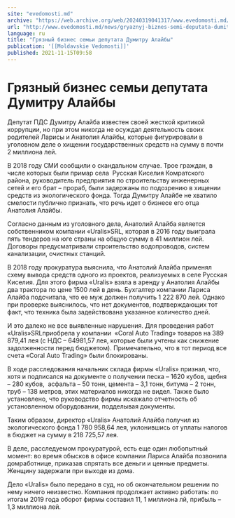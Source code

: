 ```yaml
---
site: "evedomosti.md"
archive: "https://web.archive.org/web/20240319041317/www.evedomosti.md/news/gryaznyj-biznes-semi-deputata-dumitru-alajby"
url: "http://www.evedomosti.md/news/gryaznyj-biznes-semi-deputata-dumitru-alajby"
language: ru
title: "Грязный бизнес семьи депутата Думитру Алайбы"
publication: '[[Moldavskie Vedomosti]]'
published: 2021-11-15T09:58
---
```


# Грязный бизнес семьи депутата Думитру Алайбы

Депутат ПДС Думитру Алайба известен своей жесткой критикой коррупции, но при этом никогда не осуждал деятельность своих родителей Ларисы и Анатолия Алайбы, которые фигурировали в уголовном деле о хищении государственных средств на сумму в почти 2 миллиона лей.

В 2018 году СМИ сообщили о скандальном случае. Трое граждан, в числе которых были примар села  Русская Киселия Комратского района, руководитель предприятия по строительству инженерных сетей и его брат – прораб, были задержаны по подозрению в хищении средств из экологического фонда. Тогда Думитру Алайбе не хватило смелости публично признать, что речь идет о бизнесе его отца Анатолия Алайбы.

Согласно данным из уголовного дела, Анатолий Алайба является собственником компании «Uralis»SRL, которая в 2016 году выиграла пять тендеров на юге страны на общую сумму в 41 миллион лей. Договоры предусматривали строительство водопроводов, систем канализации, очистных станций.

В 2018 году прокуратура выяснила, что Анатолий Алайба применял схему вывода средств одного из проектов, реализуемых в селе Русская Киселия. Для этого фирма «Uralis» взяла в аренду у Анатолия Алайбы два трактора по цене 1500 лей в день. Бухгалтер компании Лариса Алайба подсчитала, что ее муж должен получить 1 222 870 лей. Однако при проверке выяснилось, что нет документов, подтверждающих тот факт, что техника была задействована указанное количество дней.

И это далеко не все выявленные нарушения. Для проведения работ «Uralis»SRLприобрела у компании  «Coral Auto Trading» товаров на 389 879,41 лея (с НДС – 64981,57 лея, которые были учтены как снижение задолженности перед бюджетом). Примечательно, что в тот период все счета «Coral Auto Trading» были блокированы.

В ходе расследования начальник склада фирмы «Uralis» признал, что, хотя и подписался на документе о получении песка – 1620 кубов, щебня – 280 кубов,  асфальта – 50 тонн, цемента – 3,1 тонн, битума – 2 тонн, труб – 138 метров, этих материалов никогда не видел. Также было установлено, что руководство фирмы искажало отчетность об установленном оборудовании, подделывая документы.

Таким образом, директор «Uralis» Анатолий Алайба получил из экологического фонда 1 780 958,64 лея, уклонившись от уплаты налогов в бюджет на сумму в 218 725,57 лея.

В деле, расследуемом прокуратурой, есть еще один любопытный момент: во время обысков в офисе компании Лариса Алайба позвонила домработнице, приказав спрятать все деньги и ценные предметы. Женщину задержали при выходе из дома.

Дело «Uralis» было передано в суд, но об окончательном решении по нему ничего неизвестно. Компания продолжает активно работать: по итогам 2019 года оборот фирмы составил 11, 1 миллиона лй, прибыль – 1,3 миллиона лей. 